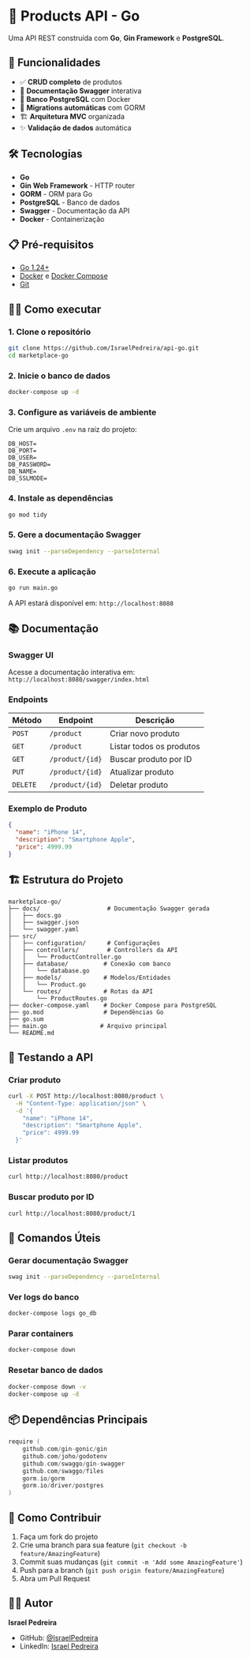 # 🛒 Products API - Go

Uma API REST construída com **Go**, **Gin Framework** e **PostgreSQL**.

## 🚀 Funcionalidades

- ✅ **CRUD completo** de produtos
- 📖 **Documentação Swagger** interativa
- 🐘 **Banco PostgreSQL** com Docker
- 🔄 **Migrations automáticas** com GORM
- 🏗️ **Arquitetura MVC** organizada
- ✨ **Validação de dados** automática

## 🛠️ Tecnologias

- **Go**
- **Gin Web Framework** - HTTP router
- **GORM** - ORM para Go
- **PostgreSQL** - Banco de dados
- **Swagger** - Documentação da API
- **Docker** - Containerização

## 📋 Pré-requisitos

- [Go 1.24+](https://golang.org/dl/)
- [Docker](https://docs.docker.com/get-docker/) e [Docker Compose](https://docs.docker.com/compose/install/)
- [Git](https://git-scm.com/)

## 🏃‍♂️ Como executar

### 1. Clone o repositório
```bash
git clone https://github.com/IsraelPedreira/api-go.git
cd marketplace-go
```

### 2. Inicie o banco de dados
```bash
docker-compose up -d
```

### 3. Configure as variáveis de ambiente
Crie um arquivo `.env` na raiz do projeto:
```env
DB_HOST=
DB_PORT=
DB_USER=
DB_PASSWORD=
DB_NAME=
DB_SSLMODE=
```

### 4. Instale as dependências
```bash
go mod tidy
```

### 5. Gere a documentação Swagger
```bash
swag init --parseDependency --parseInternal
```

### 6. Execute a aplicação
```bash
go run main.go
```

A API estará disponível em: `http://localhost:8080`

## 📚 Documentação

### Swagger UI
Acesse a documentação interativa em: `http://localhost:8080/swagger/index.html`

### Endpoints

| Método | Endpoint | Descrição |
|--------|----------|-----------|
| `POST` | `/product` | Criar novo produto |
| `GET` | `/product` | Listar todos os produtos |
| `GET` | `/product/{id}` | Buscar produto por ID |
| `PUT` | `/product/{id}` | Atualizar produto |
| `DELETE` | `/product/{id}` | Deletar produto |

### Exemplo de Produto
```json
{
  "name": "iPhone 14",
  "description": "Smartphone Apple",
  "price": 4999.99
}
```

## 🏗️ Estrutura do Projeto

```
marketplace-go/
├── docs/                   # Documentação Swagger gerada
│   ├── docs.go
│   ├── swagger.json
│   └── swagger.yaml
├── src/
│   ├── configuration/      # Configurações
│   ├── controllers/        # Controllers da API
│   │   └── ProductController.go
│   ├── database/          # Conexão com banco
│   │   └── database.go
│   ├── models/            # Modelos/Entidades
│   │   └── Product.go
│   └── routes/            # Rotas da API
│       └── ProductRoutes.go
├── docker-compose.yaml    # Docker Compose para PostgreSQL
├── go.mod                 # Dependências Go
├── go.sum
├── main.go               # Arquivo principal
└── README.md
```

## 🧪 Testando a API

### Criar produto
```bash
curl -X POST http://localhost:8080/product \
  -H "Content-Type: application/json" \
  -d '{
    "name": "iPhone 14",
    "description": "Smartphone Apple",
    "price": 4999.99
  }'
```

### Listar produtos
```bash
curl http://localhost:8080/product
```

### Buscar produto por ID
```bash
curl http://localhost:8080/product/1
```

## 🐛 Comandos Úteis

### Gerar documentação Swagger
```bash
swag init --parseDependency --parseInternal
```

### Ver logs do banco
```bash
docker-compose logs go_db
```

### Parar containers
```bash
docker-compose down
```

### Resetar banco de dados
```bash
docker-compose down -v
docker-compose up -d
```

## 📦 Dependências Principais

```go
require (
    github.com/gin-gonic/gin
    github.com/joho/godotenv
    github.com/swaggo/gin-swagger
    github.com/swaggo/files
    gorm.io/gorm
    gorm.io/driver/postgres
)
```

## 🤝 Como Contribuir

1. Faça um fork do projeto
2. Crie uma branch para sua feature (`git checkout -b feature/AmazingFeature`)
3. Commit suas mudanças (`git commit -m 'Add some AmazingFeature'`)
4. Push para a branch (`git push origin feature/AmazingFeature`)
5. Abra um Pull Request

## 👨‍💻 Autor

**Israel Pedreira**
- GitHub: [@IsraelPedreira](https://github.com/IsraelPedreira)
- LinkedIn: [Israel Pedreira](https://www.linkedin.com/in/israel-pedreira/)


